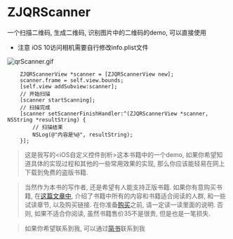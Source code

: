 # ZJQRScanner
一个扫描二维码, 生成二维码, 识别图片中的二维码的demo, 可以直接使用

* 注意 iOS 10访问相机需要自行修改info.plist文件 

![qrScanner.gif](http://upload-images.jianshu.io/upload_images/1271831-abac79315cd5e171.gif?imageMogr2/auto-orient/strip)

```
    ZJQRScannerView *scanner = [ZJQRScannerView new];
    scanner.frame = self.view.bounds;
    [self.view addSubview:scanner];
    // 开始扫描
    [scanner startScanning];
    // 扫描完成
    [scanner setScannerFinishHandler:^(ZJQRScannerView *scanner, NSString *resultString) {
        // 扫描结束
        NSLog(@"内容是%@", resultString);
    }];
```

> 这是我写的<iOS自定义控件剖析>这本书籍中的一个demo, 如果你希望知道具体的实现过程和其他的一些常用效果的实现, 那么你应该能轻易在网上下载到免费的盗版书籍. 

> 当然作为本书的写作者, 还是希望有人能支持正版书籍. 如果你有意购买书籍, 在[这篇文章中](http://www.jianshu.com/p/510500f3aebd), 介绍了书籍中所有的内容和书籍适合阅读的人群, 和一些试读章节, 以及购买链接. 在你准备[购买](http://www.qingdan.us/product/13)之前, 请一定读一读里面的说明. 否则, 如果不适合你阅读, 虽然书籍售价35不是很贵, 但是也是一笔损失.


> 如果你希望联系到我, 可以通过[简书](http://www.jianshu.com/users/fb31a3d1ec30/latest_articles)联系到我
